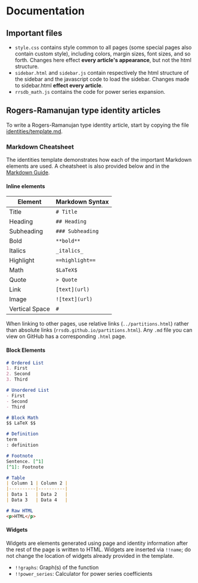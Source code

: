 # Documentation

## Important files

* ``style.css`` contains style common to all pages (some special pages also contain custom style), including colors, margin sizes, font sizes, and so forth. Changes here effect **every article's appearance**, but not the html structure.
* ``sidebar.html`` and ``sidebar.js`` contain respectively the html structure of the sidebar and the javascript code to load the sidebar. Changes made to sidebar.html **effect every article**.
* ``rrsdb_math.js`` contains the code for power series expansion.

## Rogers-Ramanujan type identity articles
To write a Rogers-Ramanujan type identity article, start by copying the file [identities/template.md](https://rrsdb.github.io/identities/template.md).

### Markdown Cheatsheet

The identities template demonstrates how each of the important Markdown elements are used. A cheatsheet is also provided below and in the [Markdown Guide](https://www.markdownguide.org/cheat-sheet/).

#### Inline elements

| Element        | Markdown Syntax  |
|----------------|------------------|
| Title          | `# Title`        |
| Heading        | `## Heading`     |
| Subheading     | `### Subheading` |
| Bold           | `**bold**`       |
| Italics        | `_italics_`      |
| Highlight      | `==highlight==`  |
| Math           | `$LaTeX$`        |
| Quote          | `> Quote`        |
| Link           | `[text](url)`    |
| Image          | `![text](url)`   |
| Vertical Space | `#`              |

When linking to other pages, use relative links (`../partitions.html`) rather than absolute links (`rrsdb.github.io/partitions.html`). Any `.md` file you can view on GitHub has a corresponding `.html` page.

#### Block Elements

```md
# Ordered List
1. First
2. Second
3. Third

# Unordered List
- First
- Second
- Third

# Block Math
$$ LaTeX $$

# Definition
term
: definition

# Footnote
Sentence. [^1]
[^1]: Footnote

# Table
| Column 1 | Column 2 |
|----------|----------|
| Data 1   | Data 2   |
| Data 3   | Data 4   |

# Raw HTML
<p>HTML</p>
```

#### Widgets

Widgets are elements generated using page and identity information after the rest of the page is written to HTML. Widgets are inserted via `!!name`; do not change the location of widgets already provided in the template.

- `!!graphs`: Graph(s) of the function
- `!!power_series`: Calculator for power series coefficients
